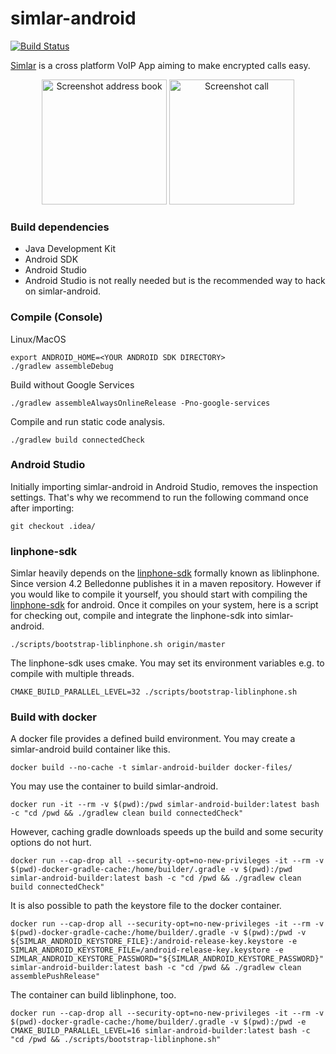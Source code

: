 simlar-android
==============

[![Build Status](https://github.com/simlar/simlar-android/workflows/simlar-android-ci/badge.svg?branch=master)](https://github.com/simlar/simlar-android/actions)

[Simlar](https://www.simlar.org) is a cross platform VoIP App aiming to make encrypted calls easy.

<!--suppress HtmlUnknownAttribute -->
<div id="screenshots" align="center">
<img src="https://www.simlar.org/press/screenshots/Android/en/contact-list.png" alt="Screenshot address book" text-align="center" width="200" margin="15">
<img src="https://www.simlar.org/press/screenshots/Android/en/talking-to-so.png" alt="Screenshot call" text-align="center" width="200" margin="15">
</div>

### Build dependencies ###
* Java Development Kit
* Android SDK
* Android Studio
 * Android Studio is not really needed but is the recommended way to hack on simlar-android.

### Compile (Console) ###
Linux/MacOS
```
export ANDROID_HOME=<YOUR ANDROID SDK DIRECTORY>
./gradlew assembleDebug
```

Build without Google Services
```
./gradlew assembleAlwaysOnlineRelease -Pno-google-services
```

Compile and run static code analysis.
```
./gradlew build connectedCheck
```

### Android Studio ###
Initially importing simlar-android in Android Studio, removes the inspection settings. That's why we recommend to run the following command once after importing:
```
git checkout .idea/
```

### linphone-sdk ###
Simlar heavily depends on the [linphone-sdk](http://www.linphone.org/) formally known as liblinphone.
Since version 4.2 Belledonne publishes it in a maven repository.
However if you would like to compile it yourself, you should start with compiling the [linphone-sdk](https://gitlab.linphone.org/BC/public/linphone-sdk) for android.
Once it compiles on your system, here is a script for checking out, compile and integrate the linphone-sdk into simlar-android.
```
./scripts/bootstrap-liblinphone.sh origin/master
```
The linphone-sdk uses cmake. You may set its environment variables e.g. to compile with multiple threads.
```
CMAKE_BUILD_PARALLEL_LEVEL=32 ./scripts/bootstrap-liblinphone.sh
```

### Build with docker
A docker file provides a defined build environment.
You may create a simlar-android build container like this.
```
docker build --no-cache -t simlar-android-builder docker-files/
```
You may use the container to build simlar-android.
```
docker run -it --rm -v $(pwd):/pwd simlar-android-builder:latest bash -c "cd /pwd && ./gradlew clean build connectedCheck"
```
However, caching gradle downloads speeds up the build and some security options do not hurt.

```
docker run --cap-drop all --security-opt=no-new-privileges -it --rm -v $(pwd)-docker-gradle-cache:/home/builder/.gradle -v $(pwd):/pwd simlar-android-builder:latest bash -c "cd /pwd && ./gradlew clean build connectedCheck"
```
It is also possible to path the keystore file to the docker container.
```
docker run --cap-drop all --security-opt=no-new-privileges -it --rm -v $(pwd)-docker-gradle-cache:/home/builder/.gradle -v $(pwd):/pwd -v ${SIMLAR_ANDROID_KEYSTORE_FILE}:/android-release-key.keystore -e SIMLAR_ANDROID_KEYSTORE_FILE=/android-release-key.keystore -e SIMLAR_ANDROID_KEYSTORE_PASSWORD="${SIMLAR_ANDROID_KEYSTORE_PASSWORD}" simlar-android-builder:latest bash -c "cd /pwd && ./gradlew clean assemblePushRelease"
```
The container can build liblinphone, too.
```
docker run --cap-drop all --security-opt=no-new-privileges -it --rm -v $(pwd)-docker-gradle-cache:/home/builder/.gradle -v $(pwd):/pwd -e CMAKE_BUILD_PARALLEL_LEVEL=16 simlar-android-builder:latest bash -c "cd /pwd && ./scripts/bootstrap-liblinphone.sh"
```
